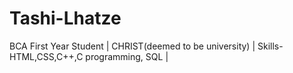 # Tashi-Lhatze
BCA First Year Student | CHRIST(deemed to be university) | Skills- HTML,CSS,C++,C programming, SQL |
